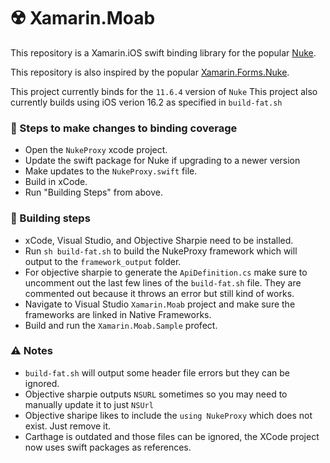 # ☢️ Xamarin.Moab
This repository is a Xamarin.iOS swift binding library for the popular [Nuke](https://kean.blog/nuke/home).

This repository is also inspired by the popular [Xamarin.Forms.Nuke](https://github.com/roubachof/Xamarin.Forms.Nuke).

This project currently binds for the `11.6.4` version of `Nuke`
This project also currently builds using iOS verion 16.2 as specified in `build-fat.sh`

### 📝 Steps to make changes to binding coverage
- Open the `NukeProxy` xcode project.
- Update the swift package for Nuke if upgrading to a newer version
- Make updates to the `NukeProxy.swift` file.
- Build in xCode.
- Run "Building Steps" from above.

### 📝 Building steps
- xCode, Visual Studio, and Objective Sharpie need to be installed.
- Run `sh build-fat.sh` to build the NukeProxy framework which will output to the `framework_output` folder.
- For objective sharpie to generate the `ApiDefinition.cs` make sure to uncomment out the last few lines of the `build-fat.sh` file. They are commented out because it throws an error but still kind of works.
- Navigate to Visual Studio `Xamarin.Moab` project and make sure the frameworks are linked in Native Frameworks.
- Build and run the `Xamarin.Moab.Sample` profect.

### ⚠️ Notes
- `build-fat.sh` will output some header file errors but they can be ignored.
- Objective sharpie outputs `NSURL` sometimes so you may need to manually update it to just `NSUrl`
- Objective sharipe likes to include the `using NukeProxy` which does not exist. Just remove it.
- Carthage is outdated and those files can be ignored, the XCode project now uses swift packages as references.